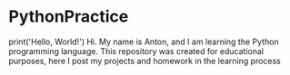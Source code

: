 # PythonPractice
print('Hello, World!')
Hi. My name is Anton, and I am learning the Python programming language. This repository was created for educational purposes, here I post my projects and homework in the learning process
